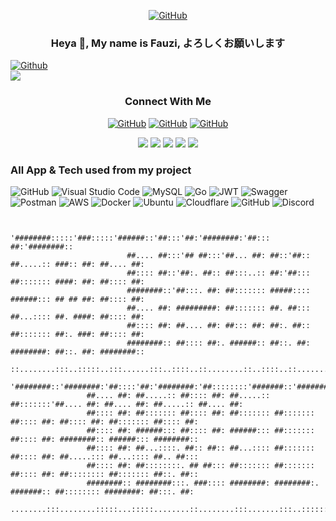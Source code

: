 <div align="center">   
 
 [![GitHub](https://img.shields.io/badge/fauzi-sofyan-%23121011.svg?style=for-the-badge&logo=github&logoColor=white)](https://github.com/fauzilax)
 
 ### Heya 👋, My name is Fauzi, よろしくお願いします 
 
</div>
  
[![Github](https://img.shields.io/github/followers/fauzilax?label=Follow&style=social)](https://github.com/fauzilax)<br>
<img src="https://komarev.com/ghpvc/?username=fauzilax&&style=flat-square" align="center" />

<div align="center"> 
 
 <h3> Connect With Me </h3>
 
[![GitHub](https://img.shields.io/badge/LinkedIn-0077B5?style=for-the-badge&logo=linkedin&logoColor=white)](https://www.linkedin.com/in/fauzi-sofyan-0b6186210/)
[![GitHub](https://img.shields.io/badge/Instagram-E4405F?style=for-the-badge&logo=instagram&logoColor=white)](https://instagram.com/kekovlakan)
[![GitHub](https://img.shields.io/badge/Gmail-D14836?style=for-the-badge&logo=gmail&logoColor=white)](mailto:fauzilax@gmail.com)

</div>
 
<div align="center">

![](https://github-profile-summary-cards.vercel.app/api/cards/profile-details?username=fauzilax&theme=github)
![](https://github-profile-summary-cards.vercel.app/api/cards/repos-per-language?username=fauzilax&theme=github)
![](https://github-profile-summary-cards.vercel.app/api/cards/most-commit-language?username=fauzilax&theme=github)
![](https://github-profile-summary-cards.vercel.app/api/cards/stats?username=fauzilax&theme=github)
![](https://github-profile-summary-cards.vercel.app/api/cards/productive-time?username=fauzilax&theme=github)

 </div>
  
### All App & Tech used from my project 
![GitHub](https://img.shields.io/badge/github-%23121011.svg?style=for-the-badge&logo=github&logoColor=white)
![Visual Studio Code](https://img.shields.io/badge/Visual%20Studio%20Code-0078d7.svg?style=for-the-badge&logo=visual-studio-code&logoColor=white)
![MySQL](https://img.shields.io/badge/mysql-%2300f.svg?style=for-the-badge&logo=mysql&logoColor=white)
![Go](https://img.shields.io/badge/go-%2300ADD8.svg?style=for-the-badge&logo=go&logoColor=white)
![JWT](https://img.shields.io/badge/JWT-black?style=for-the-badge&logo=JSON%20web%20tokens)
![Swagger](https://img.shields.io/badge/-Swagger-%23Clojure?style=for-the-badge&logo=swagger&logoColor=white)
![Postman](https://img.shields.io/badge/Postman-FF6C37?style=for-the-badge&logo=postman&logoColor=white)
![AWS](https://img.shields.io/badge/AWS-%23FF9900.svg?style=for-the-badge&logo=amazon-aws&logoColor=white)
![Docker](https://img.shields.io/badge/docker-%230db7ed.svg?style=for-the-badge&logo=docker&logoColor=white)
![Ubuntu](https://img.shields.io/badge/Ubuntu-E95420?style=for-the-badge&logo=ubuntu&logoColor=white)
![Cloudflare](https://img.shields.io/badge/Cloudflare-F38020?style=for-the-badge&logo=Cloudflare&logoColor=white)
![GitHub](https://img.shields.io/badge/github%20Project-%23121011.svg?style=for-the-badge&logo=github&logoColor=white)
![Discord](https://img.shields.io/badge/Discord-%237289DA.svg?style=for-the-badge&logo=discord&logoColor=white)


```
	       
                         '########:::::'###:::::'######::'##:::'##:'########:'##::: ##:'########::                      
                          ##.... ##:::'## ##:::'##... ##: ##::'##:: ##.....:: ###:: ##: ##.... ##:                      
                          ##:::: ##::'##:. ##:: ##:::..:: ##:'##::: ##::::::: ####: ##: ##:::: ##:                      
                          ########::'##:::. ##: ##::::::: #####:::: ######::: ## ## ##: ##:::: ##:                      
                          ##.... ##: #########: ##::::::: ##. ##::: ##...:::: ##. ####: ##:::: ##:                      
                          ##:::: ##: ##.... ##: ##::: ##: ##:. ##:: ##::::::: ##:. ###: ##:::: ##:                      
                          ########:: ##:::: ##:. ######:: ##::. ##: ########: ##::. ##: ########::                      
                         ::........:::..:::::..:::......:::..::::..::........::..::::..::.......:::                      
                '########::'########:'##::::'##:'########:'##::::::::'#######::'########::'########:'########::
                 ##.... ##: ##.....:: ##:::: ##: ##.....:: ##:::::::'##.... ##: ##.... ##: ##.....:: ##.... ##:
                 ##:::: ##: ##::::::: ##:::: ##: ##::::::: ##::::::: ##:::: ##: ##:::: ##: ##::::::: ##:::: ##:
                 ##:::: ##: ######::: ##:::: ##: ######::: ##::::::: ##:::: ##: ########:: ######::: ########::
                 ##:::: ##: ##...::::. ##:: ##:: ##...:::: ##::::::: ##:::: ##: ##.....::: ##...:::: ##.. ##:::
                 ##:::: ##: ##::::::::. ## ##::: ##::::::: ##::::::: ##:::: ##: ##:::::::: ##::::::: ##::. ##::
                 ########:: ########:::. ###:::: ########: ########:. #######:: ##:::::::: ########: ##:::. ##:
                ........:::........:::::...:::::........::........:::.......:::..:::::::::........::..:::::..::
	       

```
	
	
<!--

Here are some ideas to get you started:

- 🔭 I’m currently working on ...
- 🌱 I’m currently learning ...
- 👯 I’m looking to collaborate on ...
- 🤔 I’m looking for help with ...
- 💬 Ask me about ...
- 📫 How to reach me: ...
- 😄 Pronouns: ...
- ⚡ Fun fact: ...
-->
